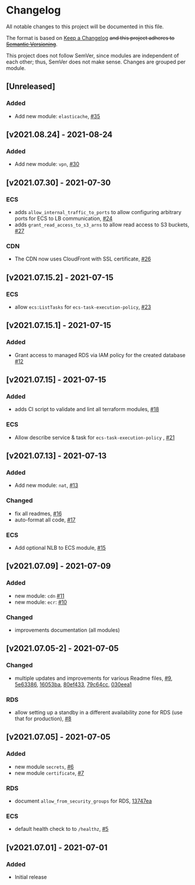 # Changelog
All notable changes to this project will be documented in this file.

The format is based on [Keep a Changelog](https://keepachangelog.com/en/1.0.0/) ~~and this project adheres to [Semantic Versioning](https://semver.org/spec/v2.0.0)~~.

This project does not follow SemVer, since modules are independent of each other; thus, SemVer does not make sense. Changes are grouped per module.


## [Unreleased]
### Added
- Add new module: `elasticache`, [#35](https://github.com/dbl-works/terraform/pull/35)

## [v2021.08.24] - 2021-08-24
### Added
- Add new module: `vpn`, [#30](https://github.com/dbl-works/terraform/pull/30)

## [v2021.07.30] - 2021-07-30
### ECS
- adds `allow_internal_traffic_to_ports` to allow configuring arbitrary ports for ECS to LB communication, [#24](https://github.com/dbl-works/terraform/pull/24)
- adds `grant_read_access_to_s3_arns` to allow read access to S3 buckets, [#27](https://github.com/dbl-works/terraform/pull/27)
### CDN
- The CDN now uses CloudFront with SSL certificate, [#26](https://github.com/dbl-works/terraform/pull/26)


## [v2021.07.15.2] - 2021-07-15
### ECS
- allow `ecs:ListTasks` for `ecs-task-execution-policy`, [#23](https://github.com/dbl-works/terraform/pull/23/)


## [v2021.07.15.1] - 2021-07-15
### Added
- Grant access to managed RDS via IAM policy for the created database [#12](https://github.com/dbl-works/terraform/pull/12)


## [v2021.07.15] - 2021-07-15
### Added
- adds CI script to validate and lint all terraform modules, [#18](https://github.com/dbl-works/terraform/pull/18)
### ECS
- Allow describe service & task for `ecs-task-execution-policy` , [#21](https://github.com/dbl-works/terraform/pull/21)


## [v2021.07.13] - 2021-07-13
### Added
- Add new module: `nat`, [#13](https://github.com/dbl-works/terraform/pull/13)
### Changed
- fix all readmes, [#16](https://github.com/dbl-works/terraform/pull/16)
- auto-format all code, [#17](https://github.com/dbl-works/terraform/pull/17)
### ECS
- Add optional NLB to ECS module, [#15](https://github.com/dbl-works/terraform/pull/15)


## [v2021.07.09] - 2021-07-09
### Added
- new module: `cdn` [#11](https://github.com/dbl-works/terraform/pull/11)
- new module: `ecr`: [#10](https://github.com/dbl-works/terraform/pull/10)
### Changed
- improvements documentation (all modules)


## [v2021.07.05-2] - 2021-07-05
### Changed
- multiple updates and improvements for various Readme files, [#9](https://github.com/dbl-works/terraform/pull/9), [5e63386](https://github.com/dbl-works/terraform/commit/5e63386c4d1ec42b33993aeb073db9e9db868713), [16053ba](https://github.com/dbl-works/terraform/commit/16053ba8e12e8441dd642001a3e3f8859933beb3), [80ef433](https://github.com/dbl-works/terraform/commit/80ef433ebb7f179a930f84e3f3bdfa6b4476bc7e), [79c64cc](https://github.com/dbl-works/terraform/commit/79c64cc134b017049f0f138bbd2744758e6f2216), [030eea1](https://github.com/dbl-works/terraform/commit/030eea1ca3e092a94931e191dc73bac9783f273f)
### RDS
- allow setting up a standby in a different availability zone for RDS (use that for production), [#8](https://github.com/dbl-works/terraform/pull/8)


## [v2021.07.05] - 2021-07-05
### Added
- new module `secrets`, [#6](https://github.com/dbl-works/terraform/pull/6)
- new module `certificate`, [#7](https://github.com/dbl-works/terraform/pull/7)
### RDS
- document `allow_from_security_groups` for RDS, [13747ea](https://github.com/dbl-works/terraform/commit/13747ea6a04912d0f9ea16ec3700e101b6496e1b)
### ECS
- default health check to to `/healthz`, [#5](https://github.com/dbl-works/terraform/pull/5)

## [v2021.07.01] - 2021-07-01
### Added
- Initial release
